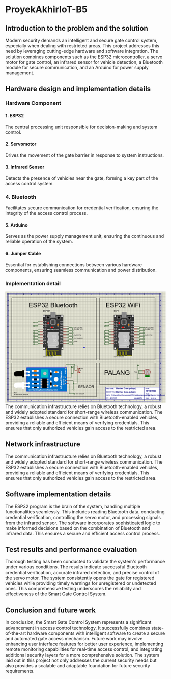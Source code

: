 # ProyekAkhirIoT-B5

## Introduction to the problem and the solution
Modern security demands an intelligent and secure gate control system, especially when dealing with restricted areas. This project addresses this need by leveraging cutting-edge hardware and software integration. The solution combines components such as the ESP32 microcontroller, a servo motor for gate control, an infrared sensor for vehicle detection, a Bluetooth module for secure communication, and an Arduino for power supply management. 

## Hardware design and implementation details

### Hardware Component
#### 1. ESP32
The central processing unit responsible for decision-making and system control.
#### 2. Servomotor
Drives the movement of the gate barrier in response to system instructions.
#### 3. Infrared Sensor
Detects the presence of vehicles near the gate, forming a key part of the access control system.
### 4. Bluetooth
Facilitates secure communication for credential verification, ensuring the integrity of the access control process.
#### 5. Arduino
Serves as the power supply management unit, ensuring the continuous and reliable operation of the system.
#### 6. Jumper Cable
Essential for establishing connections between various hardware components, ensuring seamless communication and power distribution.

### Implementation detail
![Proteus_schematic](Proteus_schematic.png)
The communication infrastructure relies on Bluetooth technology, a robust and widely adopted standard for short-range wireless communication. The ESP32 establishes a secure connection with Bluetooth-enabled vehicles, providing a reliable and efficient means of verifying credentials. This ensures that only authorized vehicles gain access to the restricted area.

## Network infrastructure
The communication infrastructure relies on Bluetooth technology, a robust and widely adopted standard for short-range wireless communication. The ESP32 establishes a secure connection with Bluetooth-enabled vehicles, providing a reliable and efficient means of verifying credentials. This ensures that only authorized vehicles gain access to the restricted area.

## Software implementation details
The ESP32 program is the brain of the system, handling multiple functionalities seamlessly. This includes reading Bluetooth data, conducting credential verification, controlling the servo motor, and processing signals from the infrared sensor. The software incorporates sophisticated logic to make informed decisions based on the combination of Bluetooth and infrared data. This ensures a secure and efficient access control process.

## Test results and performance evaluation
Thorough testing has been conducted to validate the system's performance under various conditions. The results indicate successful Bluetooth credential verification, accurate infrared detection, and precise control of the servo motor. The system consistently opens the gate for registered vehicles while providing timely warnings for unregistered or undetected ones. This comprehensive testing underscores the reliability and effectiveness of the Smart Gate Control System.

## Conclusion and future work
In conclusion, the Smart Gate Control System represents a significant advancement in access control technology. It successfully combines state-of-the-art hardware components with intelligent software to create a secure and automated gate access mechanism. Future work may involve enhancing user interface features for better user experience, implementing remote monitoring capabilities for real-time access control, and integrating additional security layers for a more comprehensive solution. The system laid out in this project not only addresses the current security needs but also provides a scalable and adaptable foundation for future security requirements.
